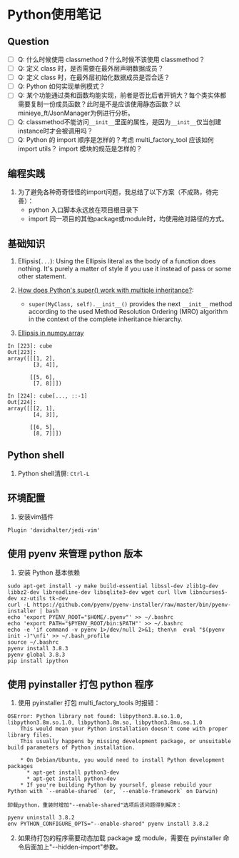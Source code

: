 # Python使用笔记

## Question

- [ ] Q: 什么时候使用 classmethod？什么时候不该使用 classmethod？
- [ ] Q: 定义 class 时，是否需要在最外层声明数据成员？
- [ ] Q: 定义 class 时，在最外层初始化数据成员是否合适？
- [ ] Q: Python 如何实现单例模式？
- [ ] Q: 某个功能通过类和函数均能实现，前者是否比后者开销大？每个类实体都需要复制一份成员函数？此时是不是应该使用静态函数？以minieye_ft/JsonManager为例进行分析。
- [ ] Q: classmethod不能访问`__init__`里面的属性，是因为`__init__`仅当创建instance时才会被调用吗？
- [ ] Q: Python 的 import 顺序是怎样的？考虑 multi_factory_tool 应该如何 import utils？ import 模块的规范是怎样的？

## 编程实践

1. 为了避免各种奇奇怪怪的import问题，我总结了以下方案（不成熟，待完善）：
    - python 入口脚本永远放在项目根目录下
    - import 同一项目的其他package或module时，均使用绝对路径的方式。

## 基础知识

1. Ellipsis(`...`): Using the Ellipsis literal as the body of a function does nothing. It's purely a matter of style if you use it instead of pass or some other statement.

2. [How does Python's super() work with multiple inheritance?][super]:
    - `super(MyClass, self).__init__()` provides the next `__init__` method according to the used Method Resolution Ordering (MRO) algorithm in the context of the complete inheritance hierarchy.

3. [Ellipsis in numpy.array][array_ellipsis]
```
In [223]: cube
Out[223]:
array([[[1, 2],
        [3, 4]],

       [[5, 6],
        [7, 8]]])

In [224]: cube[..., ::-1]
Out[224]:
array([[[2, 1],
        [4, 3]],

       [[6, 5],
        [8, 7]]])
```

  [super]: https://stackoverflow.com/questions/3277367/how-does-pythons-super-work-with-multiple-inheritance
  [array_ellipsis]: https://stackoverflow.com/questions/772124/what-does-the-ellipsis-object-do

## Python shell

1. Python shell清屏: `Ctrl-L`

## 环境配置

1. 安装vim插件
```
Plugin 'davidhalter/jedi-vim'
```

## 使用 pyenv 来管理 python 版本

1. 安装 Python 基本依赖
```
sudo apt-get install -y make build-essential libssl-dev zlib1g-dev libbz2-dev libreadline-dev libsqlite3-dev wget curl llvm libncurses5-dev xz-utils tk-dev
curl -L https://github.com/pyenv/pyenv-installer/raw/master/bin/pyenv-installer | bash
echo 'export PYENV_ROOT="$HOME/.pyenv"' >> ~/.bashrc
echo 'export PATH="$PYENV_ROOT/bin:$PATH"' >> ~/.bashrc
echo -e 'if command -v pyenv 1>/dev/null 2>&1; then\n  eval "$(pyenv init -)"\nfi' >> ~/.bash_profile
source ~/.bashrc
pyenv install 3.8.3
pyenv global 3.8.3
pip install ipython
```

## 使用 pyinstaller 打包 python 程序

1. 使用 pyinstaller 打包 multi_factory_tools 时报错：
```
OSError: Python library not found: libpython3.8.so.1.0, libpython3.8m.so.1.0, libpython3.8m.so, libpython3.8mu.so.1.0
    This would mean your Python installation doesn't come with proper library files.
    This usually happens by missing development package, or unsuitable build parameters of Python installation.

    * On Debian/Ubuntu, you would need to install Python development packages
      * apt-get install python3-dev
      * apt-get install python-dev
    * If you're building Python by yourself, please rebuild your Python with `--enable-shared` (or, `--enable-framework` on Darwin)
```
    卸载python，重装时增加"--enable-shared"选项后该问题得到解决：
```
pyenv uninstall 3.8.2
env PYTHON_CONFIGURE_OPTS="--enable-shared" pyenv install 3.8.2
```

2. 如果待打包的程序需要动态加载 package 或 module，需要在 pyinstaller 命令后面加上"--hidden-import"参数。
